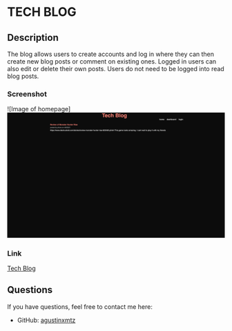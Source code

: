 # TECH BLOG

## Description
The blog allows users to create accounts and log in where they can then create new blog posts or comment on existing ones. Logged in users can also edit or delete their own posts. Users do not need to be logged into read blog posts.

### Screenshot
![Image of homepage] <img src = "./public/assets/images/techblog.png"/>

### Link
[Tech Blog](https://frozen-cliffs-42253.herokuapp.com/)

## Questions
If you have questions, feel free to contact me here:
* GitHub: [agustinxmtz](https://github.com/agustinxmtz)
